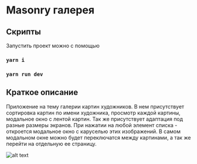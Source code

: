 # Masonry галерея

## Скрипты

Запустить проект можно с помощью

### `yarn i`

### `yarn run dev`

## Краткое описание

Приложение на тему галерии картин художников. В нем присутствует сортировка картин по имени художника, просмотр каждой картины, модальное окно с лентой картин. Так же присутствует адаптация под разные размеры экранов.
При нажатии на любой элемент списка - откроется модальное окно с каруселью этих изображений. В самом модальном окне можно будет переключатся между картинами, а так же перейти на отдельную ее страницу.

![alt text](main-page.screenshot.png)